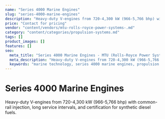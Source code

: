 ```yaml
---
name: "Series 4000 Marine Engines"
slug: "series-4000-marine-engines"
description: "Heavy-duty V-engines from 720-4,300 kW (966-5,766 bhp) with common-rail injection, long service intervals, and certification for synthetic diesel fuels."
price: "Contact for pricing"
vendor: "content/vendors/mtu-rolls-royce-power-systems-.md"
category: "content/categories/propulsion-systems.md"
tags: []
product_images: []
features: []
seo:
  meta_title: "Series 4000 Marine Engines - MTU (Rolls-Royce Power Systems) | Paul Thames"
  meta_description: "Heavy-duty V-engines from 720-4,300 kW (966-5,766 bhp) with common-rail injection, long service intervals, and certification for synthetic diesel fuel"
  keywords: "marine technology, series 4000 marine engines, propulsion systems"
---
```


# Series 4000 Marine Engines

Heavy-duty V-engines from 720-4,300 kW (966-5,766 bhp) with common-rail injection, long service intervals, and certification for synthetic diesel fuels.




